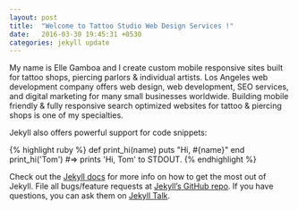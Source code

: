 ```yaml
---
layout: post
title:  "Welcome to Tattoo Studio Web Design Services !"
date:   2016-03-30 19:45:31 +0530
categories: jekyll update
---
```

My name is Elle Gamboa and I create custom mobile responsive sites built for tattoo shops, piercing parlors
& individual artists. Los Angeles web development company offers web design, web development, SEO
services, and digital marketing for many small businesses worldwide. Building mobile friendly & fully
responsive search optimized websites for tattoo & piercing shops is one of my specialties.

Jekyll also offers powerful support for code snippets:

{% highlight ruby %}
def print_hi(name)
  puts "Hi, #{name}"
end
print_hi('Tom')
#=> prints 'Hi, Tom' to STDOUT.
{% endhighlight %}

Check out the [Jekyll docs][jekyll-docs] for more info on how to get the most out of Jekyll. File all bugs/feature requests at [Jekyll’s GitHub repo][jekyll-gh]. If you have questions, you can ask them on [Jekyll Talk][jekyll-talk].

[jekyll-docs]: http://jekyllrb.com/docs/home
[jekyll-gh]:   https://github.com/jekyll/jekyll
[jekyll-talk]: https://talk.jekyllrb.com/
